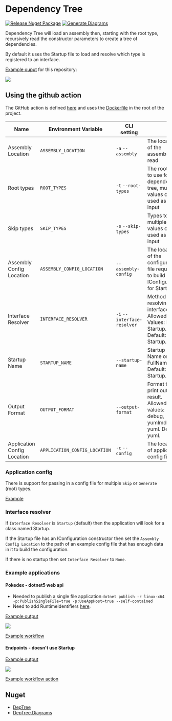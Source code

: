 # Dependency Tree

[![Release Nuget Package](https://github.com/maisiesadler/deptree/actions/workflows/release.yml/badge.svg)](https://github.com/maisiesadler/deptree/actions/workflows/release.yml)
[![Generate Diagrams](https://github.com/maisiesadler/deptree/actions/workflows/generate-diagrams.yml/badge.svg)](https://github.com/maisiesadler/deptree/actions/workflows/generate-diagrams.yml)

Dependency Tree will load an assembly then, starting with the root type, recursively read the constructor parameters to create a tree of dependencies.

By default it uses the Startup file to load and resolve which type is registered to an interface.

[Example ouput](./DependencyTree.md) for this repository:

<img src="http://yuml.me/diagram/scruffy/class/[DependencyTree]-&gt;[DependencyTreeConfig], [DependencyTreeConfig]-&gt;[Assembly], [DependencyTreeConfig]-&gt;[IConfiguration], [DependencyTreeConfig]-&gt;[HashSet`1], [DependencyTreeConfig]-&gt;[String]" />

## Using the github action

The GitHub action is defined [here](./acton.yml) and  uses the [Dockerfile](./Dockerfile) in the root of the project.

| Name | Environment Variable | CLI setting | | Required |
| -- | -- | -- | -- | -- |
| Assembly Location | `ASSEMBLY_LOCATION` | `-a` `--assembly` | The location of the assembly to read | Yes |
| Root types | `ROOT_TYPES` | `-t` `--root-types` | The root type to use for the dependency tree, multiple values can be used as a csv input | Yes |
| Skip types | `SKIP_TYPES` | `-s` `--skip-types` | Types to skip, multiple values can be used as a csv input | No |
| Assembly Config Location | `ASSEMBLY_CONFIG_LOCATION` | `--assembly-config` | The location of the configuration file required to build IConfiguration for Startup | No |
| Interface Resolver | `INTERFACE_RESOLVER` | `-i` `--interface-resolver` | Method for resolving interfaces, Allowed Values: None, Startup. Default: Startup. | No |
| Startup Name | `STARTUP_NAME` | `--startup-name` | Startup Type Name or FullName. Default: Startup. | No |
| Output Format | `OUTPUT_FORMAT` | `--output-format` | Format to print out the result. Allowed values: debug, yumlmd, yuml. Default: yuml. | No |
| Application Config Location | `APPLICATION_CONFIG_LOCATION` | `-c` `--config` | The location of application config file | No |

### Application config

There is support for passing in a config file for multiple `Skip` or `Generate` (root) types.

[Example](./applicationconfig.json)

### Interface resolver

If `Interface Resolver` is `Startup` (default) then the application will look for a class named Startup.

If the Startup file has an IConfiguration constructor then set the `Assembly Config Location` to the path of an example config file that has enough data in it to build the configuration.

If there is no startup then set `Interface Resolver` to `None`.

### Example applications

#### Pokedex - dotnet5 web api

- Needed to publish a single file application `dotnet publish -r linux-x64 -p:PublishSingleFile=true -p:UseAppHost=true --self-contained`
- Need to add RuntimeIdentifiers [here](https://github.com/maisiesadler/pokedex/blob/main/src/Pokedex/Pokedex.csproj#L5).

[Example output](https://github.com/maisiesadler/pokedex/blob/main/DependencyTree.md)

<img src="http://yuml.me/diagram/scruffy/class/[PokemonController]-&gt;[BasicPokemonInformationRetriever], [PokemonController]-&gt;[TranslatedPokemonInformationRetriever], [PokemonController]-&gt;[ILogger`1], [BasicPokemonInformationRetriever]-&gt;[IPokemonQuery|PokemonQuery], [IPokemonQuery]-2&gt;[ICache`1], [IPokemonQuery]-2&gt;[IPokeApiClient], [TranslatedPokemonInformationRetriever]-&gt;[IPokemonQuery|PokemonQuery], [TranslatedPokemonInformationRetriever]-&gt;[ITranslationQuery|TranslationQuery], [ITranslationQuery]-&gt;[ICache`1], [ITranslationQuery]-&gt;[IFunTranslationsApiClient], [ITranslationQuery]-&gt;[ILogger`1]" />

[Example workflow](https://github.com/maisiesadler/pokedex/blob/main/.github/workflows/dependencytree.yml)

#### Endpoints - doesn't use Startup

[Example output](https://github.com/maisiesadler/Endpoints/blob/master/Dependencies.md)

<img src="http://yuml.me/diagram/scruffy/class/[MyModelRetriever]-&gt;[IDbThing]" />

[Example workflow action](https://github.com/maisiesadler/Endpoints/blob/master/.github/workflows/dependencytree.yml)

## Nuget

- [DepTree](https://www.nuget.org/packages/DepTree)
- [DepTree.Diagrams](https://www.nuget.org/packages/DepTree.Diagrams)
